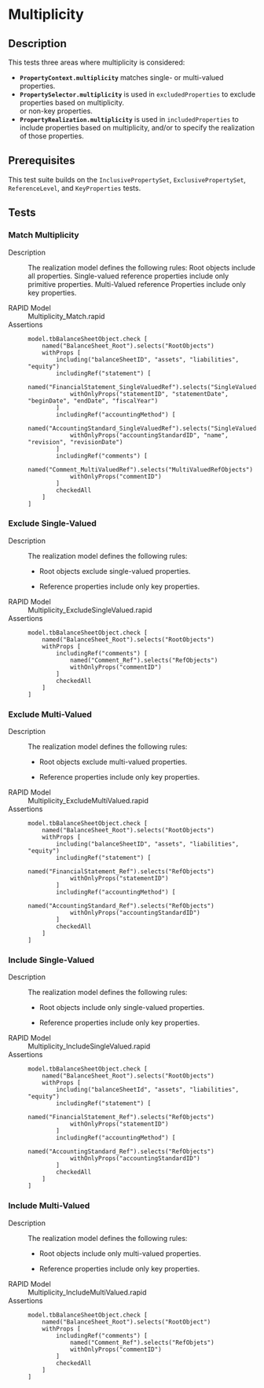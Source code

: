 # Multiplicity

## Description

This tests three areas where multiplicity is considered:
* **`PropertyContext.multiplicity`** matches single- or multi-valued
  properties.
* **`PropertySelector.multiplicity`** is used in `excludedProperties`
  to exclude properties based on multiplicity.  
or non-key properties. 
* **`PropertyRealization.multiplicity`** is used in `includedProperties` 
  to include properties based on multiplicity, and/or to specify 
  the realization of those properties.

## Prerequisites

This test suite builds on the `InclusivePropertySet`, `ExclusivePropertySet`,
`ReferenceLevel`, and `KeyProperties` tests.

## Tests

### Match Multiplicity

<dl>
  <dt>Description</dt>
  <dd>

The realization model defines the following rules:
  Root objects include all properties.
  Single-valued reference properties include only primitive properties. 
  Multi-Valued reference Properties include only key properties.

  </dd>
  <dt>RAPID Model</dt>
  <dd>Multiplicity_Match.rapid</dd>
  <dt>Assertions</dt>
  <dd>

``` Match
model.tbBalanceSheetObject.check [
    named("BalanceSheet_Root").selects("RootObjects")
    withProps [
        including("balanceSheetID", "assets", "liabilities", "equity")
        includingRef("statement") [
            named("FinancialStatement_SingleValuedRef").selects("SingleValuedRefObjects")
            withOnlyProps("statementID", "statementDate", "beginDate", "endDate", "fiscalYear")
        ]
        includingRef("accountingMethod") [
            named("AccountingStandard_SingleValuedRef").selects("SingleValuedRefObjects")
            withOnlyProps("accountingStandardID", "name", "revision", "revisionDate")
        ]
        includingRef("comments") [
            named("Comment_MultiValuedRef").selects("MultiValuedRefObjects")
            withOnlyProps("commentID")
        ]
        checkedAll
    ]
]
```

  </dd>
</dl>

### Exclude Single-Valued

<dl>
  <dt>Description</dt>
  <dd>

The realization model defines the following rules:

* Root objects exclude single-valued properties.
* Reference properties include only key properties. 

  </dd>
  <dt>RAPID Model</dt>
  <dd>Multiplicity_ExcludeSingleValued.rapid</dd>
  <dt>Assertions</dt>
  <dd>

``` ExcludeSingleValued
model.tbBalanceSheetObject.check [
    named("BalanceSheet_Root").selects("RootObjects")
    withProps [
        includingRef("comments") [
            named("Comment_Ref").selects("RefObjects")
            withOnlyProps("commentID")
        ]
        checkedAll
    ]
]
```

  </dd>
</dl>

### Exclude Multi-Valued

<dl>
  <dt>Description</dt>
  <dd>

The realization model defines the following rules:

* Root objects exclude multi-valued properties.
* Reference properties include only key properties. 

  </dd>
  <dt>RAPID Model</dt>
  <dd>Multiplicity_ExcludeMultiValued.rapid</dd>
  <dt>Assertions</dt>
  <dd>

``` ExcludeMultiValued
model.tbBalanceSheetObject.check [
    named("BalanceSheet_Root").selects("RootObjects")
    withProps [
        including("balanceSheetID", "assets", "liabilities", "equity")
        includingRef("statement") [
            named("FinancialStatement_Ref").selects("RefObjects")
            withOnlyProps("statementID")
        ]
        includingRef("accountingMethod") [
            named("AccountingStandard_Ref").selects("RefObjects")
            withOnlyProps("accountingStandardID")
        ]
        checkedAll
    ]
]
```

  </dd>
</dl>

### Include Single-Valued

<dl>
  <dt>Description</dt>
  <dd>

The realization model defines the following rules:

* Root objects include only single-valued properties.
* Reference properties include only key properties. 

  </dd>
  
  <dt>RAPID Model</dt>
  <dd>Multiplicity_IncludeSingleValued.rapid</dd>
  
  <dt>Assertions</dt>
  <dd>

``` IncludeSingleValued
model.tbBalanceSheetObject.check [
    named("BalanceSheet_Root").selects("RootObjects")
    withProps [
        including("balanceSheetId", "assets", "liabilities", "equity")
        includingRef("statement") [
            named("FinancialStatement_Ref").selects("RefObjects")
            withOnlyProps("statementID")
        ]
        includingRef("accountingMethod") [
            named("AccountingStandard_Ref").selects("RefObjects")
            withOnlyProps("accountingStandardID")
        ]
        checkedAll
    ]
]
```

  </dd>
</dl>

### Include Multi-Valued

<dl>
  <dt>Description</dt>
  <dd>

The realization model defines the following rules:

* Root objects include only multi-valued properties.
* Reference properties include only key properties. 

  </dd>
  
  <dt>RAPID Model</dt>
  <dd>Multiplicity_IncludeMultiValued.rapid</dd>
  
  <dt>Assertions</dt>
  <dd>

``` IncludeMultiValued
model.tbBalanceSheetObject.check [
    named("BalanceSheet_Root").selects("RootObject")
    withProps [
        includingRef("comments") [
            named("Comment_Ref").selects("RefObjets")
            withOnlyProps("commentID")
        ]
        checkedAll
    ]
]
```
